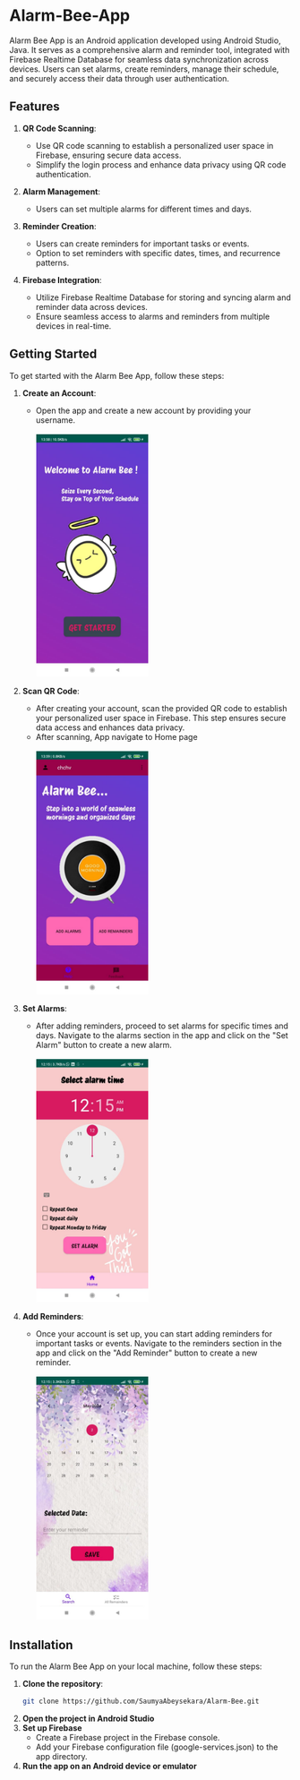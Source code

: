 # Alarm-Bee-App
Alarm Bee App is an Android application developed using Android Studio, Java. It serves as a comprehensive alarm and reminder tool, integrated with Firebase Realtime Database for seamless data synchronization across devices. Users can set alarms, create reminders, manage their schedule, and securely access their data through user authentication.

## Features
1. **QR Code Scanning**:
   - Use QR code scanning to establish a personalized user space in Firebase, ensuring secure data access.
   - Simplify the login process and enhance data privacy using QR code authentication.

2. **Alarm Management**:
   - Users can set multiple alarms for different times and days.
     
3. **Reminder Creation**:
   - Users can create reminders for important tasks or events.
   - Option to set reminders with specific dates, times, and recurrence patterns.
  
4. **Firebase Integration**:
   - Utilize Firebase Realtime Database for storing and syncing alarm and reminder data across devices.
   - Ensure seamless access to alarms and reminders from multiple devices in real-time.



## Getting Started

To get started with the Alarm Bee App, follow these steps:

1. **Create an Account**:
   - Open the app and create a new account by providing your username.
        <br />
         <br />
        <img src="images/login.jpeg" alt="login" width="200" >&nbsp;&nbsp;&nbsp;
  
     

2. **Scan QR Code**:
   - After creating your account, scan the provided QR code to establish your personalized user space in Firebase. This step ensures secure data access and enhances data privacy.
   - After scanning, App navigate to Home page
       <br />
        <br />
       <img src="images/home.jpeg" alt="home" width="200" >&nbsp;&nbsp;&nbsp;

3. **Set Alarms**:
   - After adding reminders, proceed to set alarms for specific times and days. Navigate to the alarms section in the app and click on the "Set Alarm" button to create a new alarm.
        <br />
         <br />
        <img src="images/alarm.jpeg" alt="set alarm" width="200" >&nbsp;&nbsp;&nbsp;

4. **Add Reminders**:
   - Once your account is set up, you can start adding reminders for important tasks or events. Navigate to the reminders section in the app and click on the "Add Reminder" button to create a new reminder.
        <br />
         <br />
        <img src="images/reminders.jpeg" alt="set reminders" width="200">

## Installation

To run the Alarm Bee App on your local machine, follow these steps:

1. **Clone the repository**:
   ```bash
   git clone https://github.com/SaumyaAbeysekara/Alarm-Bee.git
2. **Open the project in Android Studio**
3. **Set up Firebase**
   - Create a Firebase project in the Firebase console.
   - Add your Firebase configuration file (google-services.json) to the app directory.
4. **Run the app on an Android device or emulator**
   

